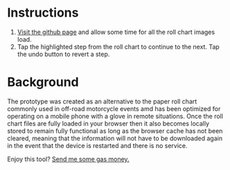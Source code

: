 
# Instructions

 1. [Visit the github page](https://danielgivens.github.io/roll-chart/) and allow some time for all the roll chart images load. 
 2. Tap the highlighted step from the roll chart to continue to the next. Tap the undo button to revert a step.


# Background
The prototype was created as an alternative to the paper roll chart commonly used in off-road motorcycle events amd has been optimized for operating on a mobile phone with a glove in remote situations. Once the roll chart files are fully loaded in your browser then it also becomes locally stored to remain fully functional as long as the browser cache has not been cleared, meaning that the information will not have to be downloaded again in the event that the device is restarted and there is no service.


Enjoy this tool? [Send me some gas money.](https://www.paypal.com/donate?hosted_button_id=YTYAVAWEVUZSN)
